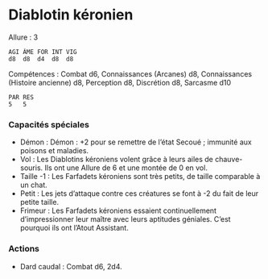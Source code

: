 # Diablotin kéronien

Allure : 3

	AGI	ÂME	FOR	INT	VIG
	d8	d8	d4	d8	d8

Compétences : Combat d6, Connaissances (Arcanes) d8, Connaissances (Histoire ancienne) d8, Perception d8, Discrétion d8, Sarcasme d10

	PAR	RES
	5	5

### Capacités spéciales
- Démon : Démon : +2 pour se remettre de l’état Secoué ; immunité aux poisons et maladies.
- Vol : Les Diablotins kéroniens volent grâce à leurs ailes de chauve-souris. Ils ont une Allure de 6 et une montée de 0 en vol.
- Taille -1 : Les Farfadets kéroniens sont très petits, de taille comparable à un chat.
- Petit : Les jets d’attaque contre ces créatures se font à -2 du fait de leur petite taille.
- Frimeur : Les Farfadets kéroniens essaient continuellement d’impressionner leur maître avec leurs aptitudes géniales. C’est pourquoi ils ont l’Atout Assistant.

### Actions
- Dard caudal : Combat d6, 2d4.

